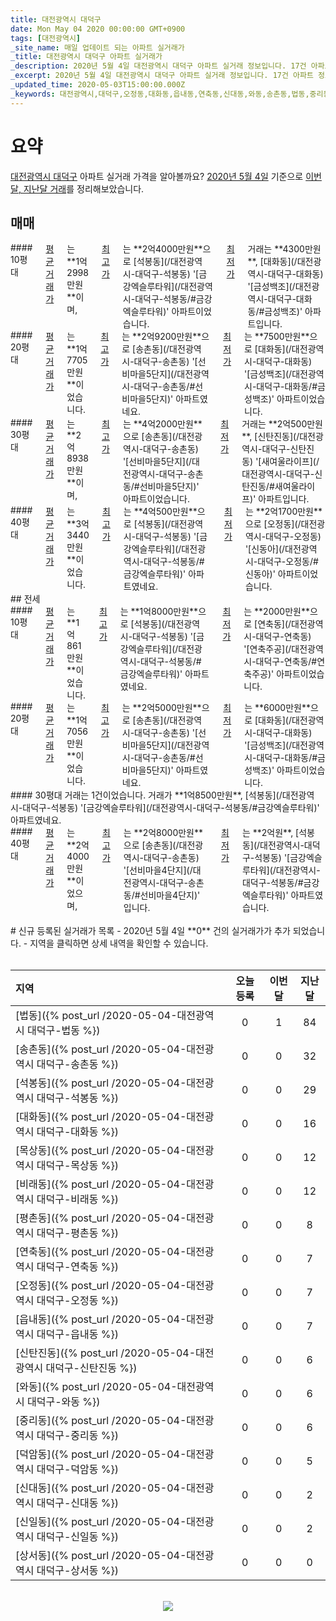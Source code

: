 ```yaml
---
title: 대전광역시 대덕구
date: Mon May 04 2020 00:00:00 GMT+0900
tags: [대전광역시]
_site_name: 매일 업데이트 되는 아파트 실거래가
_title: 대전광역시 대덕구 아파트 실거래가
_description: 2020년 5월 4일 대전광역시 대덕구 아파트 실거래 정보입니다. 17건 아파트 정보가 있습니다.
_excerpt: 2020년 5월 4일 대전광역시 대덕구 아파트 실거래 정보입니다. 17건 아파트 정보가 있습니다.
_updated_time: 2020-05-03T15:00:00.000Z
_keywords: 대전광역시,대덕구,오정동,대화동,읍내동,연축동,신대동,와동,송촌동,법동,중리동,비래동,석봉동,목상동,덕암동,평촌동,신탄진동,상서동,신일동
---
```



# 요약
<ins>대전광역시 대덕구</ins> 아파트 실거래 가격을 알아볼까요? <ins>2020년 5월 4일</ins> 기준으로 <ins>이번달, 지난달 거래</ins>를 정리해보았습니다.

## 매매
<div class="container">
<div class="six columns" markdown="1">
#### 10평대
<ins>평균 거래가</ins>는 **1억2998만원**이며, <ins>최고가</ins>는 **2억4000만원**으로 [석봉동](/대전광역시-대덕구-석봉동) '[금강엑슬루타워](/대전광역시-대덕구-석봉동/#금강엑슬루타워)' 아파트이었습니다. <ins>최저가</ins> 거래는 **4300만원**, [대화동](/대전광역시-대덕구-대화동) '[금성백조](/대전광역시-대덕구-대화동/#금성백조)' 아파트입니다.
</div>
<div class="six columns" markdown="1">
#### 20평대
<ins>평균 거래가</ins>는 **1억7705만원**이었습니다. <ins>최고가</ins>는 **2억9200만원**으로 [송촌동](/대전광역시-대덕구-송촌동) '[선비마을5단지](/대전광역시-대덕구-송촌동/#선비마을5단지)' 아파트였네요. <ins>최저가</ins>는 **7500만원**으로 [대화동](/대전광역시-대덕구-대화동) '[금성백조](/대전광역시-대덕구-대화동/#금성백조)' 아파트이었습니다.
</div>
</div>
<div class="container">
<div class="six columns" markdown="1">
#### 30평대
<ins>평균 거래가</ins>는 **2억8938만원**이며, <ins>최고가</ins>는 **4억2000만원**으로 [송촌동](/대전광역시-대덕구-송촌동) '[선비마을5단지](/대전광역시-대덕구-송촌동/#선비마을5단지)' 아파트이었습니다. <ins>최저가</ins> 거래는 **2억500만원**, [신탄진동](/대전광역시-대덕구-신탄진동) '[새여울라이프](/대전광역시-대덕구-신탄진동/#새여울라이프)' 아파트입니다.
</div>
<div class="six columns" markdown="1">
#### 40평대
<ins>평균 거래가</ins>는 **3억3440만원**이었습니다. <ins>최고가</ins>는 **4억500만원**으로 [석봉동](/대전광역시-대덕구-석봉동) '[금강엑슬루타워](/대전광역시-대덕구-석봉동/#금강엑슬루타워)' 아파트였네요. <ins>최저가</ins>는 **2억1700만원**으로 [오정동](/대전광역시-대덕구-오정동) '[신동아](/대전광역시-대덕구-오정동/#신동아)' 아파트이었습니다.
</div>
</div>
## 전세
<div class="container">
<div class="six columns" markdown="1">
#### 10평대
<ins>평균 거래가</ins>는 **1억861만원**이었습니다. <ins>최고가</ins>는 **1억8000만원**으로 [석봉동](/대전광역시-대덕구-석봉동) '[금강엑슬루타워](/대전광역시-대덕구-석봉동/#금강엑슬루타워)' 아파트였네요. <ins>최저가</ins>는 **2000만원**으로 [연축동](/대전광역시-대덕구-연축동) '[연축주공](/대전광역시-대덕구-연축동/#연축주공)' 아파트이었습니다.
</div>
<div class="six columns" markdown="1">
#### 20평대
<ins>평균 거래가</ins>는 **1억7056만원**이었습니다. <ins>최고가</ins>는 **2억5000만원**으로 [송촌동](/대전광역시-대덕구-송촌동) '[선비마을5단지](/대전광역시-대덕구-송촌동/#선비마을5단지)' 아파트였네요. <ins>최저가</ins>는 **6000만원**으로 [대화동](/대전광역시-대덕구-대화동) '[금성백조](/대전광역시-대덕구-대화동/#금성백조)' 아파트이었습니다.
</div>
</div>
<div class="container">
<div class="six columns" markdown="1">
#### 30평대
거래는 1건이었습니다. 거래가 **1억8500만원**, [석봉동](/대전광역시-대덕구-석봉동) '[금강엑슬루타워](/대전광역시-대덕구-석봉동/#금강엑슬루타워)' 아파트였네요.
</div>
<div class="six columns" markdown="1">
#### 40평대
<ins>평균 거래가</ins>는 **2억4000만원**이었으며, <ins>최고가</ins>는 **2억8000만원**으로 [송촌동](/대전광역시-대덕구-송촌동) '[선비마을4단지](/대전광역시-대덕구-송촌동/#선비마을4단지)' 입니다. <ins>최저가</ins>는 **2억원**, [석봉동](/대전광역시-대덕구-석봉동) '[금강엑슬루타워](/대전광역시-대덕구-석봉동/#금강엑슬루타워)' 아파트였습니다.
</div>
</div>


<br>
# 신규 등록된 실거래가 목록
- 2020년 5월 4일 **0** 건의 실거래가가 추가 되었습니다.
- 지역을 클릭하면 상세 내역을 확인할 수 있습니다.
<br><br>

| 지역 | 오늘 등록 | 이번달 | 지난달 |
|:---|:---:|:---:|:---:|
| [법동]({% post_url /2020-05-04-대전광역시 대덕구-법동 %}) | 0 | 1 | 84|
| [송촌동]({% post_url /2020-05-04-대전광역시 대덕구-송촌동 %}) | 0 | 0 | 32|
| [석봉동]({% post_url /2020-05-04-대전광역시 대덕구-석봉동 %}) | 0 | 0 | 29|
| [대화동]({% post_url /2020-05-04-대전광역시 대덕구-대화동 %}) | 0 | 0 | 16|
| [목상동]({% post_url /2020-05-04-대전광역시 대덕구-목상동 %}) | 0 | 0 | 12|
| [비래동]({% post_url /2020-05-04-대전광역시 대덕구-비래동 %}) | 0 | 0 | 12|
| [평촌동]({% post_url /2020-05-04-대전광역시 대덕구-평촌동 %}) | 0 | 0 | 8|
| [연축동]({% post_url /2020-05-04-대전광역시 대덕구-연축동 %}) | 0 | 0 | 7|
| [오정동]({% post_url /2020-05-04-대전광역시 대덕구-오정동 %}) | 0 | 0 | 7|
| [읍내동]({% post_url /2020-05-04-대전광역시 대덕구-읍내동 %}) | 0 | 0 | 7|
| [신탄진동]({% post_url /2020-05-04-대전광역시 대덕구-신탄진동 %}) | 0 | 0 | 6|
| [와동]({% post_url /2020-05-04-대전광역시 대덕구-와동 %}) | 0 | 0 | 6|
| [중리동]({% post_url /2020-05-04-대전광역시 대덕구-중리동 %}) | 0 | 0 | 6|
| [덕암동]({% post_url /2020-05-04-대전광역시 대덕구-덕암동 %}) | 0 | 0 | 5|
| [신대동]({% post_url /2020-05-04-대전광역시 대덕구-신대동 %}) | 0 | 0 | 2|
| [신일동]({% post_url /2020-05-04-대전광역시 대덕구-신일동 %}) | 0 | 0 | 2|
| [상서동]({% post_url /2020-05-04-대전광역시 대덕구-상서동 %}) | 0 | 0 | 0|

<p align="center"><br><img src="https://via.placeholder.com/700x120"><br></p>
